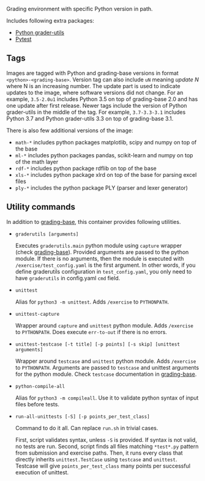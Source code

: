 Grading environment with specific Python version in path.

Includes following extra packages:

 * [Python grader-utils](https://github.com/aalto-letech/python-grader-utils)
 * [Pytest](https://docs.pytest.org/en/stable/)

Tags
----

Images are tagged with Python and grading-base versions in format `<python>-<grading-base>`.
Version tag can also include `uN` meaning _update N_ where N is an increasing number.
The update part is used to indicate updates to the image, where software versions did not change.
For an example, `3.5-2.0u1` includes Python 3.5 on top of grading-base 2.0 and has one update after first release.
Newer tags include the version of Python grader-utils in the middle of the tag.
For example, `3.7-3.3-3.1` includes Python 3.7 and Python grader-utils 3.3 on top of grading-base 3.1.

There is also few additional versions of the image:

 * `math-*` includes python packages matplotlib, scipy and numpy on top of the base
 * `ml-*` includes python packages pandas, scikit-learn and numpy on top of the math layer
 * `rdf-*` includes python package rdflib on top of the base
 * `xls-*` includes python package xlrd on top of the base for parsing excel files
 * `ply-*` includes the python package PLY (parser and lexer generator)


Utility commands
----------------

In addition to [grading-base](https://github.com/apluslms/grading-base), this container provides following utilities.

* `graderutils [arguments]`

    Executes `graderutils.main` python module using `capture` wrapper (check [grading-base](https://github.com/apluslms/grading-base)).
    Provided arguments are passed to the python module.
    If there is no arguments, then the module is executed with `/exercise/test_config.yaml` is the first argument.
    In other words, if you define graderutils configuration in `test_config.yaml`, you only need to have `graderutils` in config.yaml `cmd` field.

* `unittest`

    Alias for `python3 -m unittest`.
    Adds `/exercise` to `PYTHONPATH`.

* `unittest-capture`

    Wrapper around `capture` and `unittest` python module.
    Adds `/exercise` to `PYTHONPATH`.
    Does execute `err-to-out` if there is no errors.

* `unittest-testcase [-t title] [-p points] [-s skip] [unittest arguments]`

    Wrapper around `testcase` and `unittest` python module.
    Adds `/exercise` to `PYTHONPATH`.
    Arguments are passed to `testcase` and unittest arguments for the python module.
    Check `testcase` documentation in [grading-base](https://github.com/apluslms/grading-base).

* `python-compile-all`

    Alias for `python3 -m compileall`.
    Use it to validate python syntax of input files before tests.

* `run-all-unittests [-S] [-p points_per_test_class]`

    Command to do it all.
    Can replace `run.sh` in trivial cases.

    First, script validates syntax, unless `-S` is provided.
    If syntax is not valid, no tests are run.
    Second, script finds all files matching `*test*.py` pattern from submission and exercise paths.
    Then, it runs every class that directly inherits `unittest.TestCase` using `testcase` and `unittest`.
    Testcase will give `points_per_test_class` many points per successful execution of unittest.
